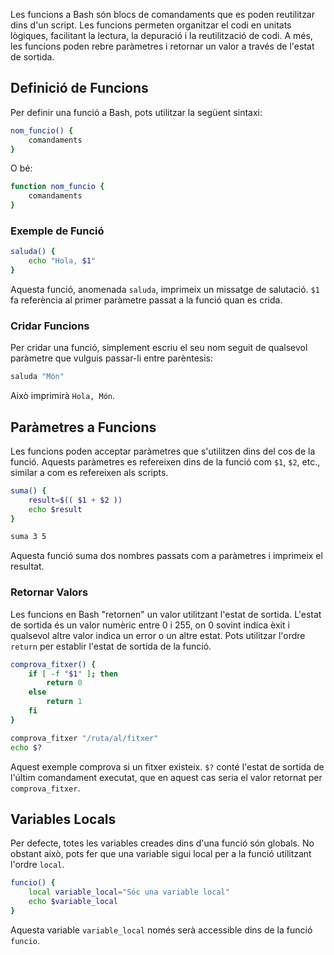 Les funcions a Bash són blocs de comandaments que es poden reutilitzar dins d'un script. Les funcions permeten organitzar el codi en unitats lògiques, facilitant la lectura, la depuració i la reutilització de codi. A més, les funcions poden rebre paràmetres i retornar un valor a través de l'estat de sortida.

## Definició de Funcions

Per definir una funció a Bash, pots utilitzar la següent sintaxi:

``` bash
nom_funcio() {
    comandaments
}
```

O bé:

``` bash
function nom_funcio {
    comandaments
}
```

### Exemple de Funció 

``` bash
saluda() {
    echo "Hola, $1"
}
```

Aquesta funció, anomenada `saluda`, imprimeix un missatge de salutació. `$1` fa referència al primer paràmetre passat a la funció quan es crida.
	
### Cridar Funcions

Per cridar una funció, simplement escriu el seu nom seguit de qualsevol paràmetre que vulguis passar-li entre parèntesis:


``` bash
saluda "Món"
```
Això imprimirà `Hola, Món`.

## Paràmetres a Funcions

Les funcions poden acceptar paràmetres que s'utilitzen dins del cos de la funció. Aquests paràmetres es refereixen dins de la funció com `$1`, `$2`, etc., similar a com es refereixen als scripts.

``` bash
suma() {
    result=$(( $1 + $2 ))
    echo $result
}

suma 3 5
```

Aquesta funció suma dos nombres passats com a paràmetres i imprimeix el resultat.

### Retornar Valors

Les funcions en Bash "retornen" un valor utilitzant l'estat de sortida. L'estat de sortida és un valor numèric entre 0 i 255, on 0 sovint indica èxit i qualsevol altre valor indica un error o un altre estat. Pots utilitzar l'ordre `return` per establir l'estat de sortida de la funció.

``` bash
comprova_fitxer() {
    if [ -f "$1" ]; then
        return 0
    else
        return 1
    fi
}

comprova_fitxer "/ruta/al/fitxer"
echo $?
```

Aquest exemple comprova si un fitxer existeix. `$?` conté l'estat de sortida de l'últim comandament executat, que en aquest cas seria el valor retornat per `comprova_fitxer`.

## Variables Locals

Per defecte, totes les variables creades dins d'una funció són globals. No obstant això, pots fer que una variable sigui local per a la funció utilitzant l'ordre `local`.

``` bash
funcio() {
    local variable_local="Sóc una variable local"
    echo $variable_local
}
```

Aquesta variable `variable_local` només serà accessible dins de la funció `funcio`.



``` bash

```